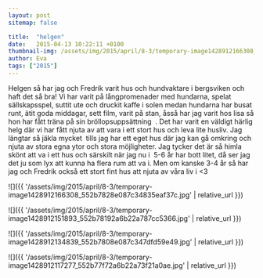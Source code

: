 ```yaml
---
layout: post
sitemap: false

title:  "helgen"
date:   2015-04-13 10:22:11 +0100
thumbnail-img: /assets/img/2015/april/8-3/temporary-image1428912166308_552b7828e087c34835eaf37c.jpg
author: Eva
tags: ["2015"]
---
```


Helgen så har jag och Fredrik varit hus och hundvaktare i bergsviken och haft det så bra! Vi har varit på långpromenader med hundarna, spelat sällskapsspel, suttit ute och druckit kaffe i solen medan hundarna har busat runt, ätit goda middagar, sett film, varit på stan, åsså har jag varit hos lisa så hon har fått träna på sin bröllopsuppsättning  . Det har varit en väldigt härlig helg där vi har fått njuta av att vara i ett stort hus och leva lite husliv. Jag längtar så jäkla mycket  tills jag har ett eget hus där jag kan gå omkring och njuta av stora egna ytor och stora möjligheter. Jag tycker det är så himla skönt att va i ett hus och särskilt när jag nu i  5-6 år har bott litet, då ser jag det ju som lyx att kunna ha flera rum att va i. Men om kanske 3-4 år så har jag och Fredrik också ett stort fint hus att njuta av våra liv i <3

![]({{ '/assets/img/2015/april/8-3/temporary-image1428912166308_552b7828e087c34835eaf37c.jpg'  | relative_url }})

![]({{ '/assets/img/2015/april/8-3/temporary-image1428912151893_552b78192a6b22a787cc5366.jpg'  | relative_url }})

![]({{ '/assets/img/2015/april/8-3/temporary-image1428912134839_552b7808e087c347dfd59e49.jpg'  | relative_url }})

![]({{ '/assets/img/2015/april/8-3/temporary-image1428912117277_552b77f72a6b22a73f21a0ae.jpg'  | relative_url }})

